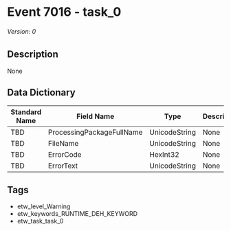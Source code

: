 # Event 7016 - task_0
###### Version: 0

## Description
None

## Data Dictionary
|Standard Name|Field Name|Type|Description|Sample Value|
|---|---|---|---|---|
|TBD|ProcessingPackageFullName|UnicodeString|None|`None`|
|TBD|FileName|UnicodeString|None|`None`|
|TBD|ErrorCode|HexInt32|None|`None`|
|TBD|ErrorText|UnicodeString|None|`None`|

## Tags
* etw_level_Warning
* etw_keywords_RUNTIME_DEH_KEYWORD
* etw_task_task_0